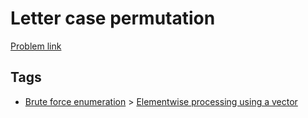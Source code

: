 # Letter case permutation

[Problem link](https://leetcode.com/problems/letter-case-permutation)

## Tags

* [Brute force enumeration](/README.md#Brute_force_enumeration) > [Elementwise processing using a vector](/README.md#Brute_force_enumeration-Elementwise_processing_using_a_vector)
